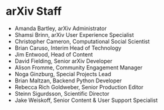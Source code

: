 # arXiv Staff

- Amanda Bartley, arXiv Administrator
- Shamsi Brinn, arXiv User Experience Specialist
- Christopher Cameron, Computational Social Scientist
- Brian Caruso, Interim Head of Technology
- Jim Entwood, Head of Content
- David Fielding, Senior arXiv Developer
- Alison Fromme, Community Engagement Manager
- Noga Ginzburg, Special Projects Lead
- Brian Maltzan, Backend Python Developer
- Rebecca Rich Goldweber, Senior Production Editor
- Steinn Sigurdsson, Scientific Director
- Jake Weiskoff, Senior Content & User Support Specialist
